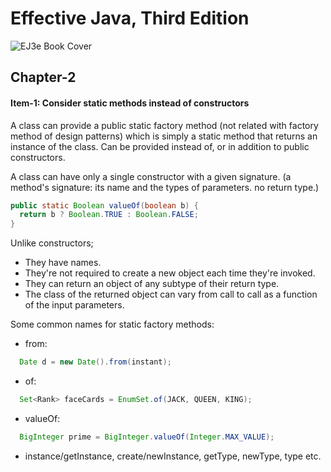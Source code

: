 # Effective Java, Third Edition
![EJ3e Book Cover](https://www.pearsonhighered.com/assets/bigcovers/0/1/3/4/0134685997.jpg)

## Chapter-2

#### Item-1: Consider static methods instead of constructors

A class can provide a public static factory method (not related with factory method of design patterns) which is simply a static method that returns an instance of the class. Can be provided instead of, or in addition to public constructors.  
  
A class can have only a single constructor with a given signature. (a method's signature: its name and the types of parameters. no return type.)

```java
public static Boolean valueOf(boolean b) {
  return b ? Boolean.TRUE : Boolean.FALSE;
}
```

Unlike constructors;
- They have names.
- They're not required to create a new object each time they're invoked.
- They can return an object of any subtype of their return type.
- The class of the returned object can vary from call to call as a function of the input parameters.

Some common names for static factory methods:

- from:
```java
  Date d = new Date().from(instant);
```

- of:
```java
  Set<Rank> faceCards = EnumSet.of(JACK, QUEEN, KING);
```

- valueOf:
```java
  BigInteger prime = BigInteger.valueOf(Integer.MAX_VALUE);
```
- instance/getInstance, create/newInstance, getType, newType, type etc.



